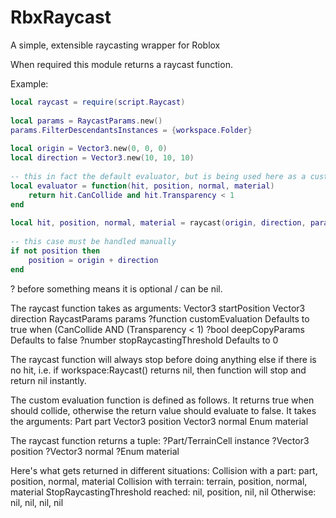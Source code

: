 # RbxRaycast
A simple, extensible raycasting wrapper for Roblox

When required this module returns a raycast function.
	
Example:
```lua
local raycast = require(script.Raycast)
	
local params = RaycastParams.new()
params.FilterDescendantsInstances = {workspace.Folder}
	
local origin = Vector3.new(0, 0, 0)
local direction = Vector3.new(10, 10, 10)
	
-- this in fact the default evaluator, but is being used here as a custom evaluator to demonstrate
local evaluator = function(hit, position, normal, material)
	return hit.CanCollide and hit.Transparency < 1
end
	
local hit, position, normal, material = raycast(origin, direction, params, evaluator, true, 0.5)
	
-- this case must be handled manually
if not position then
	position = origin + direction
end
```		

? before something means it is optional / can be nil.
	
The raycast function takes as arguments:
	Vector3		startPosition
	Vector3		direction
	RaycastParams	params
	?function	customEvaluation
				Defaults to true when (CanCollide AND (Transparency < 1)
	?bool 		deepCopyParams
				Defaults to false
	?number 	stopRaycastingThreshold
				Defaults to 0
	
The raycast function will always stop before doing anything else if there is no hit,
i.e. if workspace:Raycast() returns nil, then function will stop and return nil instantly.

The custom evaluation function is defined as follows. It returns true when should collide,
otherwise the return value should evaluate to false. It takes the arguments:
	Part	part
	Vector3	position
	Vector3	normal
	Enum	material

The raycast function returns a tuple:
	?Part/TerrainCell	instance
	?Vector3		position
	?Vector3		normal
	?Enum			material

Here's what gets returned in different situations:
	Collision with a part:			part, position, normal, material
	Collision with terrain:			terrain, position, normal, material
	StopRaycastingThreshold reached:	nil, position, nil, nil
	Otherwise:				nil, nil, nil, nil

